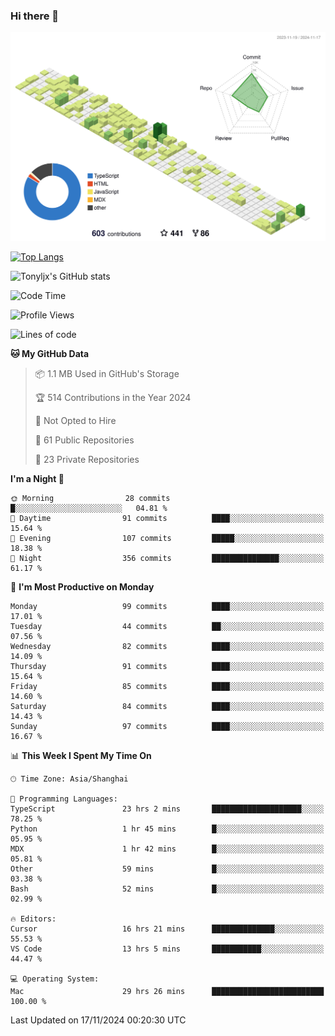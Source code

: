 ### Hi there 👋

![](./profile-3d-contrib/profile-green-animate.svg)

 

[![Top Langs](https://github-readme-stats.vercel.app/api/top-langs/?username=tonyljx)](https://github.com/anuraghazra/github-readme-stats)

![Tonyljx's GitHub stats](https://github-readme-stats.vercel.app/api?username=tonyljx&theme=default&show_icons=true)

 

<!--START_SECTION:waka-->
![Code Time](http://img.shields.io/badge/Code%20Time-910%20hrs%2024%20mins-blue)

![Profile Views](http://img.shields.io/badge/Profile%20Views-0-blue)

![Lines of code](https://img.shields.io/badge/From%20Hello%20World%20I%27ve%20Written-669.1%20thousand%20lines%20of%20code-blue)

**🐱 My GitHub Data** 

> 📦 1.1 MB Used in GitHub's Storage 
 > 
> 🏆 514 Contributions in the Year 2024
 > 
> 🚫 Not Opted to Hire
 > 
> 📜 61 Public Repositories 
 > 
> 🔑 23 Private Repositories 
 > 
**I'm a Night 🦉** 

```text
🌞 Morning                28 commits          █░░░░░░░░░░░░░░░░░░░░░░░░   04.81 % 
🌆 Daytime                91 commits          ████░░░░░░░░░░░░░░░░░░░░░   15.64 % 
🌃 Evening                107 commits         █████░░░░░░░░░░░░░░░░░░░░   18.38 % 
🌙 Night                  356 commits         ███████████████░░░░░░░░░░   61.17 % 
```
📅 **I'm Most Productive on Monday** 

```text
Monday                   99 commits          ████░░░░░░░░░░░░░░░░░░░░░   17.01 % 
Tuesday                  44 commits          ██░░░░░░░░░░░░░░░░░░░░░░░   07.56 % 
Wednesday                82 commits          ████░░░░░░░░░░░░░░░░░░░░░   14.09 % 
Thursday                 91 commits          ████░░░░░░░░░░░░░░░░░░░░░   15.64 % 
Friday                   85 commits          ████░░░░░░░░░░░░░░░░░░░░░   14.60 % 
Saturday                 84 commits          ████░░░░░░░░░░░░░░░░░░░░░   14.43 % 
Sunday                   97 commits          ████░░░░░░░░░░░░░░░░░░░░░   16.67 % 
```


📊 **This Week I Spent My Time On** 

```text
🕑︎ Time Zone: Asia/Shanghai

💬 Programming Languages: 
TypeScript               23 hrs 2 mins       ████████████████████░░░░░   78.25 % 
Python                   1 hr 45 mins        █░░░░░░░░░░░░░░░░░░░░░░░░   05.95 % 
MDX                      1 hr 42 mins        █░░░░░░░░░░░░░░░░░░░░░░░░   05.81 % 
Other                    59 mins             █░░░░░░░░░░░░░░░░░░░░░░░░   03.38 % 
Bash                     52 mins             █░░░░░░░░░░░░░░░░░░░░░░░░   02.99 % 

🔥 Editors: 
Cursor                   16 hrs 21 mins      ██████████████░░░░░░░░░░░   55.53 % 
VS Code                  13 hrs 5 mins       ███████████░░░░░░░░░░░░░░   44.47 % 

💻 Operating System: 
Mac                      29 hrs 26 mins      █████████████████████████   100.00 % 
```


 Last Updated on 17/11/2024 00:20:30 UTC
<!--END_SECTION:waka-->
